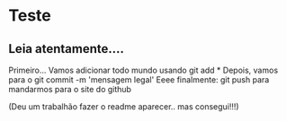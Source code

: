 # Teste

## Leia atentamente....

Primeiro... Vamos adicionar todo mundo usando git add *
Depois, vamos para o git commit -m 'mensagem legal'
Eeee finalmente: git push para mandarmos para o site do github

(Deu um trabalhão fazer o readme aparecer.. mas consegui!!!)